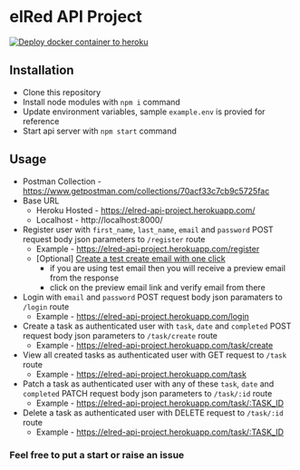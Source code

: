 
# elRed API Project
[![Deploy docker container to heroku](https://github.com/ShanuDey/elred-api-project/actions/workflows/heroku-docker-deploy.yml/badge.svg)](https://github.com/ShanuDey/elred-api-project/actions/workflows/heroku-docker-deploy.yml)

## Installation
 - Clone this repository
 - Install node modules with `npm i` command
 - Update environment variables, sample `example.env` is provied for reference
 - Start api server with `npm start` command

## Usage
 - Postman Collection - https://www.getpostman.com/collections/70acf33c7cb9c5725fac
 - Base URL 
	 - Heroku Hosted - https://elred-api-project.herokuapp.com/
	 - Localhost - http://localhost:8000/
 - Register user with `first_name`, `last_name`, `email` and `password` POST request body json parameters to `/register` route  
	 - Example - https://elred-api-project.herokuapp.com/register
	- [Optional] [Create a test create email with one click](https://ethereal.email)
		- if you are using test email then you will receive a preview email from the response
		- click on the preview email link and verify email from there
 - Login with `email` and `password` POST request body json paramaters to `/login` route 
	 - Example - https://elred-api-project.herokuapp.com/login
 - Create a task as authenticated user with `task`, `date` and `completed` POST request body json parameters to `/task/create` route
	 - Example - https://elred-api-project.herokuapp.com/task/create
 - View all created tasks as authenticated user with GET request to `/task` route
	 - Example - https://elred-api-project.herokuapp.com/task
 - Patch a task as authenticated user with any of these `task`, `date` and `completed` PATCH request body json parameters to `/task/:id` route
	 - Example - https://elred-api-project.herokuapp.com/task/:TASK_ID
 -  Delete a task as authenticated user with DELETE request to `/task/:id` route
	 - Example - https://elred-api-project.herokuapp.com/task/:TASK_ID

### Feel free to put a start or raise an issue
